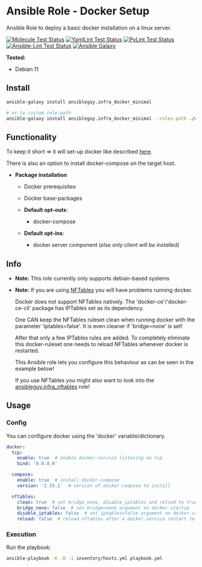 # Ansible Role - Docker Setup
Ansible Role to deploy a basic docker installation on a linux server.

[![Molecule Test Status](https://badges.ansibleguy.net/infra_docker_minimal.molecule.svg)](https://github.com/ansibleguy/_meta_cicd/blob/latest/templates/usr/local/bin/cicd/molecule.sh.j2)
[![YamlLint Test Status](https://badges.ansibleguy.net/infra_docker_minimal.yamllint.svg)](https://github.com/ansibleguy/_meta_cicd/blob/latest/templates/usr/local/bin/cicd/yamllint.sh.j2)
[![PyLint Test Status](https://badges.ansibleguy.net/infra_docker_minimal.pylint.svg)](https://github.com/ansibleguy/_meta_cicd/blob/latest/templates/usr/local/bin/cicd/pylint.sh.j2)
[![Ansible-Lint Test Status](https://badges.ansibleguy.net/infra_docker_minimal.ansiblelint.svg)](https://github.com/ansibleguy/_meta_cicd/blob/latest/templates/usr/local/bin/cicd/ansiblelint.sh.j2)
[![Ansible Galaxy](https://badges.ansibleguy.net/galaxy.badge.svg)](https://galaxy.ansible.com/ui/standalone/roles/ansibleguy/infra_docker_minimal)

**Tested:**
* Debian 11

## Install

```bash
ansible-galaxy install ansibleguy.infra_docker_minimal

# or to custom role-path
ansible-galaxy install ansibleguy.infra_docker_minimal --roles-path ./roles
```

## Functionality

To keep it short => it will set-up docker like described [here](https://docs.docker.com/engine/install/debian/).

There is also an option to install docker-compose on the target host.

* **Package installation**
  * Docker prerequisites
  * Docker base-packages


  * **Default opt-outs**:
    * docker-compose

  * **Default opt-ins**:
    * docker server component (_else only client will be installed_)

## Info

* **Note:** This role currently only supports debian-based systems

* **Note:** If you are using [NFTables](https://netfilter.org/projects/nftables/index.html) you will have problems running docker.

  Docker does not support NFTables natively. The 'docker-ce'/'docker-ce-cli' package has IPTables set as its dependency.

  One CAN keep the NFTables ruleset clean when running docker with the parameter 'iptables=false'. It is even cleaner if 'bridge=none' is set!

  After that only a few IPTables rules are added. To completely eliminate this docker-ruleset one needs to reload NFTables whenever docker is restarted.

  This Ansible role lets you configure this behaviour as can be seen in the example below!

  If you use NFTables you might also want to look into the [ansibleguy.infra_nftables](https://github.com/ansibleguy/infra_nftables) role!

## Usage

### Config

You can configure docker using the 'docker' variable/dictionary.

```yaml
docker:
  tcp:
    enable: true  # enable docker-service listening on tcp
    bind: '0.0.0.0'

  compose:
    enable: true  # install docker-compose
    version: '2.15.1'  # version of docker-compose to install

  nftables:
    clean: true  # set bridge_none, disable_iptables and reload to true
    bridge_none: false  # set bridge=none argument on docker-startup
    disable_iptables: false  # set iptables=false argument on docker-startup
    reload: false  # reload nftables after a docker.service restart to remove its auto-added iptables-rules
```

### Execution

Run the playbook:
```bash
ansible-playbook -K -D -i inventory/hosts.yml playbook.yml
```
